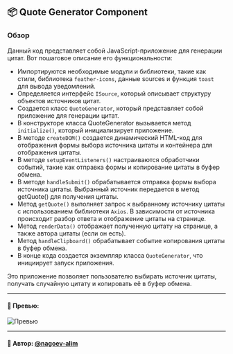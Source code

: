 ## 📦 Quote Generator Component

### Обзор
Данный код представляет собой JavaScript-приложение для генерации цитат. Вот пошаговое описание его функциональности:

- Импортируются необходимые модули и библиотеки, такие как стили, библиотека `feather-icons`, данные sources и функция `toast` для вывода уведомлений. 
- Определяется интерфейс `ISource`, который описывает структуру объектов источников цитат. 
- Создается класс `QuoteGenerator`, который представляет собой приложение для генерации цитат. 
- В конструкторе класса QuoteGenerator вызывается метод `initialize()`, который инициализирует приложение. 
- В методе `createDOM()` создается динамический HTML-код для отображения формы выбора источника цитаты и контейнера для отображения цитаты. 
- В методе `setupEventListeners()` настраиваются обработчики событий, такие как отправка формы и копирование цитаты в буфер обмена. 
- В методе `handleSubmit()` обрабатывается отправка формы выбора источника цитаты. Выбранный источник передается в метод getQuote() для получения цитаты. 
- Метод `getQuote()` выполняет запрос к выбранному источнику цитаты с использованием библиотеки `Axios`. В зависимости от источника происходит разбор ответа и отображение цитаты на странице. 
- Метод `renderData()` отображает полученную цитату на странице, а также автора цитаты (если он есть). 
- Метод `handleClipboard()` обрабатывает событие копирования цитаты в буфер обмена. 
- В конце кода создается экземпляр класса `QuoteGenerator`, что инициирует запуск приложения.

Это приложение позволяет пользователю выбирать источник цитаты, получать случайную цитату и копировать её в буфер обмена.


---

#### 🌄 Превью:

![Превью](https://lh3.googleusercontent.com/drive-viewer/AITFw-zQruprhETeK0IQtXYHHrSF1r0U6iKKgm7kJsAJyJJIJIdCYkvJeoXFpZnfIEI5poqUnrJiiUtjdu27od9CZwj5HwB2=s1600)


-----

#### 🙌 Автор: [@nagoev-alim](https://github.com/nagoev-alim)

